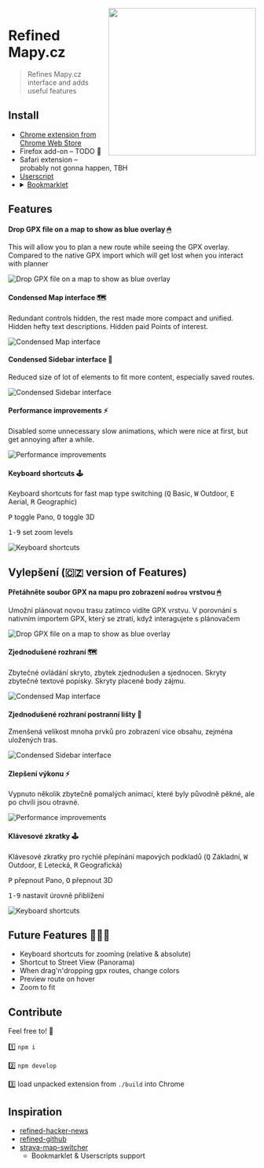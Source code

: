 <img align="right" width="300" src="assets/exported/promo-large.png" align="right"/>

# Refined Mapy.cz

> Refines Mapy.cz interface and adds useful features

## Install

* [Chrome extension from Chrome Web Store](https://chrome.google.com/webstore/detail/ekolhceminigjalkpbbajnippfomegcc)
* Firefox add-on – TODO 👷‍
* Safari extension – probably not gonna happen, TBH
* [Userscript](https://cdn.jsdelivr.net/gh/strajk/refined-mapy.cz@master/greasemonkey.user.js)
* <details><summary><a href="https://en.wikipedia.org/wiki/Bookmarklet">Bookmarklet</a></summary><pre><code>
   javascript:{const s = document.createElement("script"); s.src = 'https://cdn.jsdelivr.net/gh/strajk/refined-mapy.cz@master/load.js'; s.type = 'text/javascript'; document.body.appendChild(s);};void(0);
   </code></pre></details>

## Features

#### Drop GPX file on a map to show as blue overlay 🖱

This will allow you to plan a new route while seeing the GPX overlay. Compared to the native GPX import which will get lost when you interact with planner

![Drop GPX file on a map to show as blue overlay](./assets/exported/feature-gpx-drop.png)

#### Condensed Map interface 🗺

Redundant controls hidden, the rest made more compact and unified. Hidden hefty text descriptions. Hidden paid Points of interest.

![Condensed Map interface](./assets/exported/feature-map-condensed.png)

#### Condensed Sidebar interface 🧩

Reduced size of lot of elements to fit more content, especially saved routes.

![Condensed Sidebar interface](./assets/exported/feature-sidebar-condensed.png)

#### Performance improvements ⚡️

Disabled some unnecessary slow animations, which were nice at first, but get annoying after a while.

![Performance improvements](./assets/exported/feature-performance.png)

#### Keyboard shortcuts 🕹

Keyboard shortcuts for fast map type switching (<kbd>Q</kbd> Basic, <kbd>W</kbd> Outdoor, <kbd>E</kbd> Aerial, <kbd>R</kbd> Geographic)

<kbd>P</kbd> toggle Pano, <kbd>O</kbd> toggle 3D

<kbd>1-9</kbd> set zoom levels

![Keyboard shortcuts](./assets/exported/feature-shortcuts.png)


## Vylepšení (🇨🇿 version of Features)


#### Přetáhněte soubor GPX na mapu pro zobrazení `modrou` vrstvou 🖱

Umožní plánovat novou trasu zatímco vidíte GPX vrstvu. V porovnání s nativním importem GPX, který se ztratí, když interagujete s plánovačem

![Drop GPX file on a map to show as blue overlay](./assets/exported/feature-gpx-drop.png)

#### Zjednodušené rozhraní 🗺

Zbytečné ovládání skryto, zbytek zjednodušen a sjednocen. Skryty zbytečné textové popisky. Skryty placené body zájmu.

![Condensed Map interface](./assets/exported/feature-map-condensed.png)

#### Zjednodušené rozhraní postranní lišty 🧩

Zmenšená velikost mnoha prvků pro zobrazení více obsahu, zejména uložených tras.

![Condensed Sidebar interface](./assets/exported/feature-sidebar-condensed.png)

#### Zlepšení výkonu ⚡️

Vypnuto několik zbytečně pomalých animací, které byly původně pěkné, ale po chvíli jsou otravné.

![Performance improvements](./assets/exported/feature-performance.png)

#### Klávesové zkratky 🕹

Klávesové zkratky pro rychlé přepínání mapových podkladů (<kbd>Q</kbd> Základní, <kbd>W</kbd> Outdoor, <kbd>E</kbd> Letecká, <kbd>R</kbd> Geografická)

<kbd>P</kbd> přepnout Pano, <kbd>O</kbd> přepnout 3D

<kbd>1-9</kbd> nastavit úrovně přiblížení

![Keyboard shortcuts](./assets/exported/feature-shortcuts.png)


## Future Features 🧠💡🙈

* Keyboard shortcuts for zooming (relative & absolute)
* Shortcut to Street View (Panorama)
* When drag'n'dropping gpx routes, change colors
* Preview route on hover
* Zoom to fit

## Contribute

Feel free to! 🙏

1️⃣ `npm i`

2️⃣ `npm develop`

3️⃣ load unpacked extension from `./build` into Chrome

## Inspiration

* [refined-hacker-news](https://github.com/plibither8/refined-hacker-news)
* [refined-github](https://github.com/sindresorhus/refined-github)
* [strava-map-switcher](https://github.com/liskin/strava-map-switcher)
  * Bookmarklet & Userscripts support

